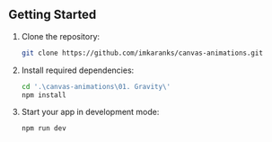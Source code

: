 ## Getting Started

1. Clone the repository:

   ```bash
   git clone https://github.com/imkaranks/canvas-animations.git
   ```

1. Install required dependencies:

   ```bash
   cd '.\canvas-animations\01. Gravity\'
   npm install
   ```

1. Start your app in development mode:
   ```bash
   npm run dev
   ```
